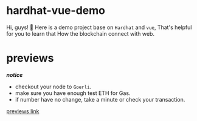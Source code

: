 # hardhat-vue-demo

Hi, guys! 🙌 Here is a demo project base on `Hardhat` and `vue`, That's helpful for you to learn that How the blockchain connect with web.

# previews
***notice***
- checkout your node to `Goerli`.
- make sure you have enough test ETH for Gas.
- if number have no change, take a minute or check your transaction.

[previews link](http://175.24.153.226:8080/)
